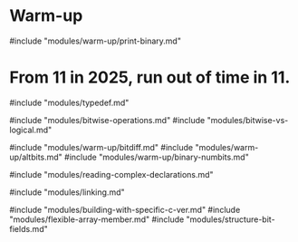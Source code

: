 # Warm-up
#include "modules/warm-up/print-binary.md"

# From 11 in 2025, run out of time in 11.
#include "modules/typedef.md"

#include "modules/bitwise-operations.md"
#include "modules/bitwise-vs-logical.md"

#include "modules/warm-up/bitdiff.md"
#include "modules/warm-up/altbits.md"
#include "modules/warm-up/binary-numbits.md"

#include "modules/reading-complex-declarations.md"

#include "modules/linking.md"

#include "modules/building-with-specific-c-ver.md"
#include "modules/flexible-array-member.md"
#include "modules/structure-bit-fields.md"
